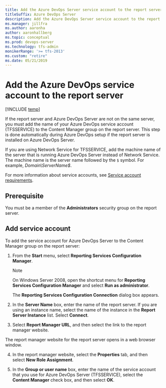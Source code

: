 ```yaml
---
title: Add the Azure DevOps Server service account to the report server
titleSuffix: Azure DevOps Server  
description: Add the Azure DevOps Server service account to the report server
ms.manager: jillfra
ms.author: aaronha
author: aaronhallberg
ms.topic: conceptual
ms.prod: devops-server
ms.technology: tfs-admin
monikerRange: '>= tfs-2013'
ms.custom: "retire"
ms.date: 05/21/2019
---
```


# Add the Azure DevOps service account to the report server

[!INCLUDE [temp](../../_shared/version-tfs-all-versions.md)]

If the report server and Azure DevOps Server are not on the same server, you must add the name of your Azure DevOps service account (TFSSERVICE) to the Content Manager group on the report server. This step is done automatically during Azure DevOps setup if the report server is installed on Azure DevOps Server. 

If you are using Network Service for TFSSERVICE, add the machine name of the server that is running Azure DevOps Server instead of Network Service. The machine name is the server name followed by the `$` symbol. For example, *Domain\ServerName$*.

For more information about service accounts, see [Service account requirements](../../account-requirements.md).

## Prerequisite

You must be a member of the **Administrators** security group on the report server. 

## Add service account

To add the service account for Azure DevOps Server to the Content Manager group on the report server:

1. From the **Start** menu, select **Reporting Services Configuration Manager**.

	> [!NOTE]   
	> On Windows Server 2008, open the shortcut menu for **Reporting Services Configuration Manager** and select **Run as administrator**.

	The **Reporting Services Configuration Connection** dialog box appears.

2. In the **Server Name** box, enter the name of the report server. If you are using an instance name, select the name of the instance in the **Report Server Instance** list. Select **Connect**.

3. Select **Report Manager URL**, and then select the link to the report manager website. 

  The report manager website for the report server opens in a web browser window.

4. In the report manager website, select the **Properties** tab, and then select **New Role Assignment**.

5. In the **Group or user name** box, enter the name of the service account that you use for Azure DevOps Server (TFSSERVICE), select the **Content Manager** check box, and then select **OK**.

